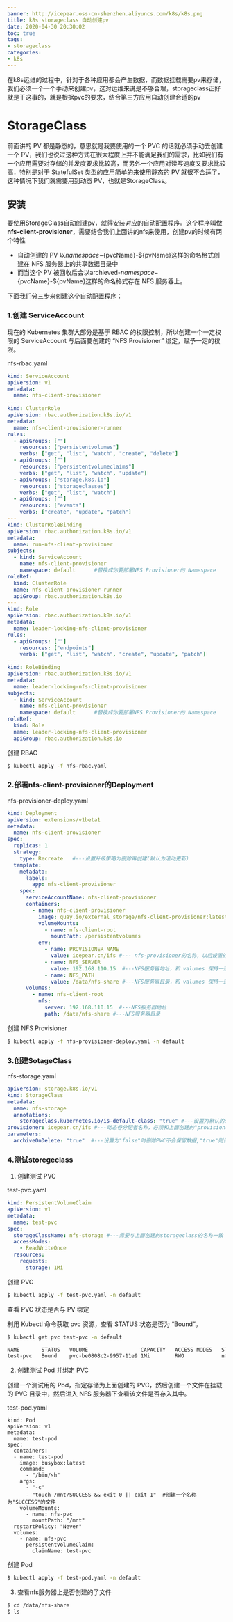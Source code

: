 ```yaml
---
banner: http://icepear.oss-cn-shenzhen.aliyuncs.com/k8s/k8s.png
title: k8s storageclass 自动创建pv
date: 2020-04-30 20:30:02
toc: true
tags: 
- storageclass
categories:
- k8s
---
```

在k8s运维的过程中，针对于各种应用都会产生数据，而数据挂载需要pv来存储，我们必须一个一个手动来创建pv，这对运维来说是不够合理，storageclass正好就是干这事的，就是根据pvc的要求，结合第三方应用自动创建合适的pv

# StorageClass

 前面讲的 PV 都是静态的，意思就是我要使用的一个 PVC 的话就必须手动去创建一个 PV，我们也说过这种方式在很大程度上并不能满足我们的需求，比如我们有一个应用需要对存储的并发度要求比较高，而另外一个应用对读写速度又要求比较高，特别是对于 StatefulSet 类型的应用简单的来使用静态的 PV 就很不合适了，这种情况下我们就需要用到动态 PV，也就是StorageClass。

## 安装

要使用StorageClass自动创建pv，就得安装对应的自动配置程序。这个程序叫做 **nfs-client-provisioner**，需要结合我们上面讲的nfs来使用，创建pv的时候有两个特性
- 自动创建的 PV 以${namespace}-${pvcName}-${pvName}这样的命名格式创建在 NFS 服务器上的共享数据目录中
- 而当这个 PV 被回收后会以archieved-${namespace}-${pvcName}-${pvName}这样的命名格式存在 NFS 服务器上。

下面我们分三步来创建这个自动配置程序：

### 1.创建 ServiceAccount

现在的 Kubernetes 集群大部分是基于 RBAC 的权限控制，所以创建一个一定权限的 ServiceAccount 与后面要创建的 “NFS Provisioner” 绑定，赋予一定的权限。

nfs-rbac.yaml
```yaml
kind: ServiceAccount
apiVersion: v1
metadata:
  name: nfs-client-provisioner
---
kind: ClusterRole
apiVersion: rbac.authorization.k8s.io/v1
metadata:
  name: nfs-client-provisioner-runner
rules:
  - apiGroups: [""]
    resources: ["persistentvolumes"]
    verbs: ["get", "list", "watch", "create", "delete"]
  - apiGroups: [""]
    resources: ["persistentvolumeclaims"]
    verbs: ["get", "list", "watch", "update"]
  - apiGroups: ["storage.k8s.io"]
    resources: ["storageclasses"]
    verbs: ["get", "list", "watch"]
  - apiGroups: [""]
    resources: ["events"]
    verbs: ["create", "update", "patch"]
---
kind: ClusterRoleBinding
apiVersion: rbac.authorization.k8s.io/v1
metadata:
  name: run-nfs-client-provisioner
subjects:
  - kind: ServiceAccount
    name: nfs-client-provisioner
    namespace: default      #替换成你要部署NFS Provisioner的 Namespace
roleRef:
  kind: ClusterRole
  name: nfs-client-provisioner-runner
  apiGroup: rbac.authorization.k8s.io
---
kind: Role
apiVersion: rbac.authorization.k8s.io/v1
metadata:
  name: leader-locking-nfs-client-provisioner
rules:
  - apiGroups: [""]
    resources: ["endpoints"]
    verbs: ["get", "list", "watch", "create", "update", "patch"]
---
kind: RoleBinding
apiVersion: rbac.authorization.k8s.io/v1
metadata:
  name: leader-locking-nfs-client-provisioner
subjects:
  - kind: ServiceAccount
    name: nfs-client-provisioner
    namespace: default      #替换成你要部署NFS Provisioner的 Namespace
roleRef:
  kind: Role
  name: leader-locking-nfs-client-provisioner
  apiGroup: rbac.authorization.k8s.io
```

创建 RBAC
```bash
$ kubectl apply -f nfs-rbac.yaml
```

### 2.部署nfs-client-provisioner的Deployment

nfs-provisioner-deploy.yaml
```yaml
kind: Deployment
apiVersion: extensions/v1beta1
metadata:
  name: nfs-client-provisioner
spec:
  replicas: 1
  strategy:
    type: Recreate   #---设置升级策略为删除再创建(默认为滚动更新)
  template:
    metadata:
      labels:
        app: nfs-client-provisioner
    spec:
      serviceAccountName: nfs-client-provisioner
      containers:
        - name: nfs-client-provisioner
          image: quay.io/external_storage/nfs-client-provisioner:latest
          volumeMounts:
            - name: nfs-client-root
              mountPath: /persistentvolumes
          env:
            - name: PROVISIONER_NAME
              value: icepear.cn/ifs #--- nfs-provisioner的名称，以后设置的storageclass要和这个保持一致
            - name: NFS_SERVER
              value: 192.168.110.15  #---NFS服务器地址，和 valumes 保持一致
            - name: NFS_PATH
              value: /data/nfs-share #---NFS服务器目录，和 valumes 保持一致
      volumes:
        - name: nfs-client-root
          nfs:
            server: 192.168.110.15  #---NFS服务器地址
            path: /data/nfs-share #---NFS服务器目录
```
创建 NFS Provisioner
```bash
$ kubectl apply -f nfs-provisioner-deploy.yaml -n default
```

### 3.创建SotageClass

nfs-storage.yaml

```yaml
apiVersion: storage.k8s.io/v1
kind: StorageClass
metadata:
  name: nfs-storage
  annotations:
    storageclass.kubernetes.io/is-default-class: "true" #---设置为默认的storageclass
provisioner: icepear.cn/ifs #---动态卷分配者名称，必须和上面创建的"provisioner"变量中设置的Name一致
parameters:
  archiveOnDelete: "true"  #---设置为"false"时删除PVC不会保留数据,"true"则保留数据
```

### 4.测试storegeclass

1. 创建测试 PVC

test-pvc.yaml
```yaml
kind: PersistentVolumeClaim
apiVersion: v1
metadata:
  name: test-pvc
spec:
  storageClassName: nfs-storage #---需要与上面创建的storageclass的名称一致
  accessModes:
    - ReadWriteOnce
  resources:
    requests:
      storage: 1Mi
```

创建 PVC

```bash
$ kubectl apply -f test-pvc.yaml -n default
```

查看 PVC 状态是否与 PV 绑定

利用 Kubectl 命令获取 pvc 资源，查看 STATUS 状态是否为 “Bound”。

```bash
$ kubectl get pvc test-pvc -n default

NAME       STATUS   VOLUME                 CAPACITY   ACCESS MODES   STORAGECLASS
test-pvc   Bound    pvc-be0808c2-9957-11e9 1Mi        RWO            nfs-storage
```

2. 创建测试 Pod 并绑定 PVC

创建一个测试用的 Pod，指定存储为上面创建的 PVC，然后创建一个文件在挂载的 PVC 目录中，然后进入 NFS 服务器下查看该文件是否存入其中。

test-pod.yaml
```
kind: Pod
apiVersion: v1
metadata:
  name: test-pod
spec:
  containers:
  - name: test-pod
    image: busybox:latest
    command:
      - "/bin/sh"
    args:
      - "-c"
      - "touch /mnt/SUCCESS && exit 0 || exit 1"  #创建一个名称为"SUCCESS"的文件
    volumeMounts:
      - name: nfs-pvc
        mountPath: "/mnt"
  restartPolicy: "Never"
  volumes:
    - name: nfs-pvc
      persistentVolumeClaim:
        claimName: test-pvc
```
创建 Pod
```bash
$ kubectl apply -f test-pod.yaml -n default
```

3. 查看nfs服务器上是否创建的了文件

```bash
$ cd /data/nfs-share
$ ls

```

